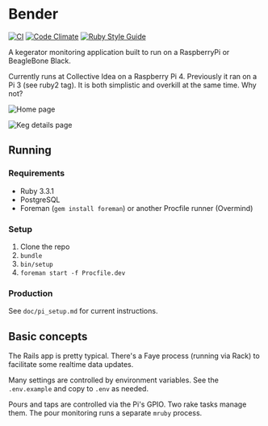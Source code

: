 # Bender

[![CI](https://github.com/collectiveidea/bender/actions/workflows/ci.yml/badge.svg)](https://github.com/collectiveidea/bender/actions/workflows/ci.yml)
[![Code Climate](https://codeclimate.com/github/collectiveidea/bender.png)](https://codeclimate.com/github/collectiveidea/bender)
[![Ruby Style Guide](https://img.shields.io/badge/code_style-standard-brightgreen.svg)](https://github.com/testdouble/standard)

A kegerator monitoring application built to run on a RaspberryPi or BeagleBone Black.

Currently runs at Collective Idea on a Raspberry Pi 4. Previously it ran on a Pi 3 (see ruby2 tag). It is both simplistic and overkill at the same time. Why not?

![Home page](http://i.imgur.com/wBebZEB.png)

![Keg details page](http://i.imgur.com/oMi5kKF.png)

## Running

### Requirements

* Ruby 3.3.1
* PostgreSQL
* Foreman (`gem install foreman`) or another Procfile runner (Overmind)

### Setup

1. Clone the repo
2. `bundle`
3. `bin/setup`
6. `foreman start -f Procfile.dev`

### Production

See `doc/pi_setup.md` for current instructions.

## Basic concepts

The Rails app is pretty typical. There's a Faye process (running via Rack) to facilitate some realtime data updates.

Many settings are controlled by environment variables. See the `.env.example` and copy to `.env` as needed.

Pours and taps are controlled via the Pi's GPIO. Two rake tasks manage them. The pour monitoring runs a separate `mruby` process.
